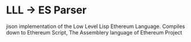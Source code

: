 # LLL -> ES Parser

jison implementation of the Low Level Lisp Ethereum Language.
Compiles down to Ethereum Script, The Assemblery language of Ethereum Project

